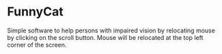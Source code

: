 # FunnyCat
Simple software to help persons with impaired vision by relocating mouse by clicking on the scroll button.
Mouse will be relocated at the top left corner of the screen.
